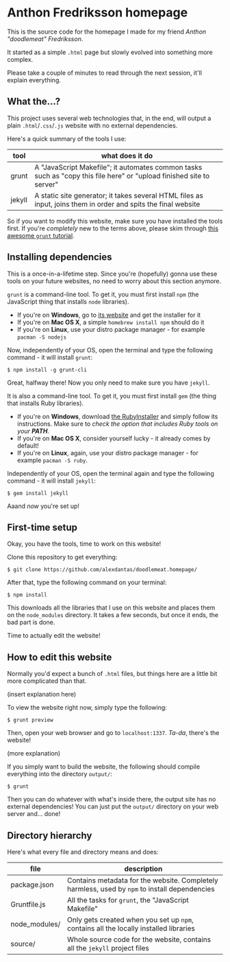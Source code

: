 # Anthon Fredriksson homepage

This is the source code for the homepage I made for my friend
_Anthon "doodlemeat" Fredriksson_.

It started as a simple `.html` page but slowly evolved into
something more complex.

Please take a couple of minutes to read through the next session,
it'll explain everything.

## What the...?

This project uses several web technologies that, in the end, will
output a plain `.html`/`.css`/`.js` website with no external
dependencies.

Here's a quick summary of the tools I use:

| tool | what does it do |
| ---- | --------------- |
| grunt  | A "JavaScript Makefile"; it automates common tasks such as "copy this file here" or "upload finished site to server" |
| jekyll | A static site generator; it takes several HTML files as input, joins them in order and spits the final website |

So if you want to modify this website, make sure you have installed
the tools first. If you're _completely_ new to the terms above, please
skim through [this awesome `grunt` tutorial][tutorial].

## Installing dependencies

This is a once-in-a-lifetime step. Since you're (hopefully) gonna use
these tools on your future websites, no need to worry about this
section anymore.

`grunt` is a command-line tool. To get it, you must first install `npm`
(the JavaScript thing that installs `node` libraries).

* If you're on **Windows**, go to [its website][npm] and get the installer for it
* If you're on **Mac OS X**, a simple `homebrew install npm` should do it
* If you're on **Linux**, use your distro package manager - for example `pacman -S nodejs`

Now, independently of your OS, open the terminal and type the following
command - it will install `grunt`:

    $ npm install -g grunt-cli

Great, halfway there! Now you only need to make sure you have `jekyll`.

It is also a command-line tool. To get it, you must first install `gem`
(the thing that installs Ruby libraries).

* If you're on **Windows**, download [the RubyInstaller][rubyinstall]
  and simply follow its instructions. Make sure to _check the option that
  includes Ruby tools on your **PATH**_.
* If you're on **Mac OS X**, consider yourself lucky - it already comes
  by default!
* If you're on **Linux**, again, use your distro package manager - for example
  `pacman -S ruby`.

Independently of your OS, open the terminal again and type the following
command - it will install `jekyll`:

    $ gem install jekyll

Aaand _now_ you're set up!

## First-time setup

Okay, you have the tools, time to work on this website!

Clone this repository to get everything:

    $ git clone https://github.com/alexdantas/doodlemeat.homepage/

After that, type the following command on your terminal:

    $ npm install

This downloads all the libraries that I use on this website and places
them on the `node_modules` directory. It takes a few seconds, but once
it ends, the bad part is done.

Time to actually edit the website!

## How to edit this website

Normally you'd expect a bunch of `.html` files, but things here are a little
bit more complicated than that.

(insert explanation here)

To view the website right now, simply type the following:

    $ grunt preview

Then, open your web browser and go to `localhost:1337`. _Ta-da_, there's the
website!

(more explanation)

If you simply want to build the website, the following should compile
everything into the directory `output/`:

    $ grunt

Then you can do whatever with what's inside there, the output site has no
external dependencies!
You can just put the `output/` directory on your web server and... done!

## Directory hierarchy

Here's what every file and directory means and does:

| file | description |
| ---- | ----------- |
| package.json  | Contains metadata for the website. Completely harmless, used by `npm` to install dependencies |
| Gruntfile.js  | All the tasks for `grunt`, the "JavaScript Makefile" |
| node_modules/ | Only gets created when you set up `npm`, contains all the locally installed libraries |
| source/       | Whole source code for the website, contains all the `jekyll` project files |

[tutorial]:    http://24ways.org/2013/grunt-is-not-weird-and-hard/
[npm]:         https://npmjs.org/
[rubyinstall]: http://rubyinstaller.org/

